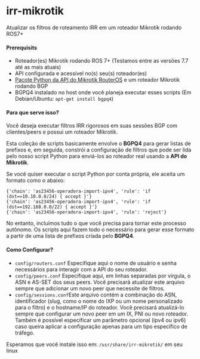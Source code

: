 
# irr-mikrotik

Atualizar os filtros de roteamento IRR em um roteador Mikrotik rodando ROS7+

#### Prerequisits

- Roteador(es) Mikrotik rodando ROS 7+ (Testamos entre as versões 7.7 até as mais atuais)  
- API configurada e acessível no(s) seu(s) roteador(es)  
- [Pacote Python da API do Mikrotik RouterOS](https://pypi.org/project/RouterOS-api/) e um roteador Mikrotik rodando BGP  
- BGPQ4 instalado no host onde você planeja executar esses scripts (Em Debian/Ubuntu: `apt-get install bgpq4`)

#### Para que serve isso?

Você deseja executar filtros IRR rigorosos em suas sessões BGP com clientes/peers e possui um roteador Mikrotik.  

Esta coleção de scripts basicamente envolve o **BGPQ4** para gerar listas de prefixos e, em seguida, constrói a configuração de filtros que pode ser lida pelo nosso script Python para enviá-los ao roteador real usando a **API do Mikrotik**.  

Se você quiser executar o script Python por conta própria, ele aceita um formato como o abaixo:

```
{'chain': 'as23456-operadora-import-ipv4', 'rule': 'if (dst==10.10.0.0/24) { accept }'}
{'chain': 'as23456-operadora-import-ipv4', 'rule': 'if (dst==192.168.0.0/22) { accept }'}
{'chain': 'as23456-operadora-import-ipv4', 'rule': 'reject'}
````

No entanto, incluímos tudo o que você precisa para tornar este processo autônomo. Os scripts aqui fazem todo o necessário para gerar esse formato a partir de uma lista de prefixos criada pelo **BGPQ4**.

#### Como Configurar?

- ```config/routers.conf``` Especifique aqui o nome de usuário e senha necessários para interagir com a API do seu roteador.
- ```config/peers.conf``` Especifique aqui, em linhas separadas por vírgula, o ASN e AS-SET dos seus peers. Você precisará atualizar este arquivo sempre que adicionar um novo peer que necessite de filtros.
- ```config/sessions.conf```Este arquivo contém a combinação do ASN, identificador (slug, como o nome do IXP ou um nome personalizado para o filtro) e o hostname/IP do roteador. Você precisará atualizá-lo sempre que configurar um novo peer em um IX, PNI ou novo roteador.
Também é possível especificar um parâmetro opcional (ipv4 ou ipv6) caso queira aplicar a configuração apenas para um tipo específico de tráfego.


Esperamos que você instale isso em: ```/usr/share/irr-mikrotik/``` em seu linux


